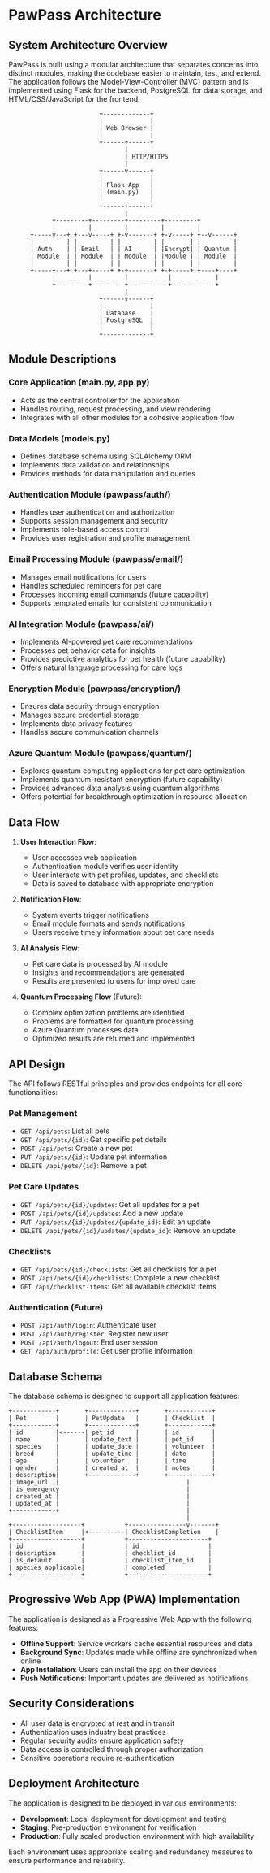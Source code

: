 # PawPass Architecture

## System Architecture Overview

PawPass is built using a modular architecture that separates concerns into distinct modules, making the codebase easier to maintain, test, and extend. The application follows the Model-View-Controller (MVC) pattern and is implemented using Flask for the backend, PostgreSQL for data storage, and HTML/CSS/JavaScript for the frontend.

```
                         +-------------+
                         |             |
                         | Web Browser |
                         |             |
                         +------+------+
                                |
                                | HTTP/HTTPS
                                |
                         +------v------+
                         |             |
                         | Flask App   |
                         | (main.py)   |
                         |             |
                         +------+------+
                                |
            +---------+---------+---------+---------+
            |         |         |         |         |
      +-----v---+ +---v-----+ +-v-------+ +-v-----+ +--v------+
      |         | |         | |         | |       | |         |
      | Auth    | | Email   | | AI      | |Encrypt| | Quantum |
      | Module  | | Module  | | Module  | |Module | | Module  |
      |         | |         | |         | |       | |         |
      +-----+---+ +---+-----+ +-+-------+ +-+-----+ +----+----+
            |         |         |           |            |
            +---------+---------+-----------+------------+
                                |
                         +------v------+
                         |             |
                         | Database    |
                         | PostgreSQL  |
                         |             |
                         +-------------+
```

## Module Descriptions

### Core Application (main.py, app.py)
- Acts as the central controller for the application
- Handles routing, request processing, and view rendering
- Integrates with all other modules for a cohesive application flow

### Data Models (models.py)
- Defines database schema using SQLAlchemy ORM
- Implements data validation and relationships
- Provides methods for data manipulation and queries

### Authentication Module (pawpass/auth/)
- Handles user authentication and authorization
- Supports session management and security
- Implements role-based access control
- Provides user registration and profile management

### Email Processing Module (pawpass/email/)
- Manages email notifications for users
- Handles scheduled reminders for pet care
- Processes incoming email commands (future capability)
- Supports templated emails for consistent communication

### AI Integration Module (pawpass/ai/)
- Implements AI-powered pet care recommendations
- Processes pet behavior data for insights
- Provides predictive analytics for pet health (future capability)
- Offers natural language processing for care logs

### Encryption Module (pawpass/encryption/)
- Ensures data security through encryption
- Manages secure credential storage
- Implements data privacy features
- Handles secure communication channels

### Azure Quantum Module (pawpass/quantum/)
- Explores quantum computing applications for pet care optimization
- Implements quantum-resistant encryption (future capability)
- Provides advanced data analysis using quantum algorithms
- Offers potential for breakthrough optimization in resource allocation

## Data Flow

1. **User Interaction Flow**:
   - User accesses web application
   - Authentication module verifies user identity
   - User interacts with pet profiles, updates, and checklists
   - Data is saved to database with appropriate encryption

2. **Notification Flow**:
   - System events trigger notifications
   - Email module formats and sends notifications
   - Users receive timely information about pet care needs

3. **AI Analysis Flow**:
   - Pet care data is processed by AI module
   - Insights and recommendations are generated
   - Results are presented to users for improved care

4. **Quantum Processing Flow** (Future):
   - Complex optimization problems are identified
   - Problems are formatted for quantum processing
   - Azure Quantum processes data
   - Optimized results are returned and implemented

## API Design

The API follows RESTful principles and provides endpoints for all core functionalities:

### Pet Management
- `GET /api/pets`: List all pets
- `GET /api/pets/{id}`: Get specific pet details
- `POST /api/pets`: Create a new pet
- `PUT /api/pets/{id}`: Update pet information
- `DELETE /api/pets/{id}`: Remove a pet

### Pet Care Updates
- `GET /api/pets/{id}/updates`: Get all updates for a pet
- `POST /api/pets/{id}/updates`: Add a new update
- `PUT /api/pets/{id}/updates/{update_id}`: Edit an update
- `DELETE /api/pets/{id}/updates/{update_id}`: Remove an update

### Checklists
- `GET /api/pets/{id}/checklists`: Get all checklists for a pet
- `POST /api/pets/{id}/checklists`: Complete a new checklist
- `GET /api/checklist-items`: Get all available checklist items

### Authentication (Future)
- `POST /api/auth/login`: Authenticate user
- `POST /api/auth/register`: Register new user
- `POST /api/auth/logout`: End user session
- `GET /api/auth/profile`: Get user profile information

## Database Schema

The database schema is designed to support all application features:

```
+------------+       +-------------+       +------------+
| Pet        |       | PetUpdate   |       | Checklist  |
+------------+       +-------------+       +------------+
| id         |<------| pet_id      |       | id         |
| name       |       | update_text |       | pet_id     |
| species    |       | update_date |       | volunteer  |
| breed      |       | update_time |       | date       |
| age        |       | volunteer   |       | time       |
| gender     |       | created_at  |       | notes      |
| description|       +-------------+       +------------+
| image_url  |                                   |
| is_emergency                                   |
| created_at |                                   |
| updated_at |                                   |
+------------+                                   |
                                                 |
+-------------------+           +----------------v-------+
| ChecklistItem     |<----------| ChecklistCompletion    |
+-------------------+           +----------------------+
| id                |           | id                   |
| description       |           | checklist_id         |
| is_default        |           | checklist_item_id    |
| species_applicable|           | completed            |
+-------------------+           +----------------------+
```

## Progressive Web App (PWA) Implementation

The application is designed as a Progressive Web App with the following features:

- **Offline Support**: Service workers cache essential resources and data
- **Background Sync**: Updates made while offline are synchronized when online
- **App Installation**: Users can install the app on their devices
- **Push Notifications**: Important updates are delivered as notifications

## Security Considerations

- All user data is encrypted at rest and in transit
- Authentication uses industry best practices
- Regular security audits ensure application safety
- Data access is controlled through proper authorization
- Sensitive operations require re-authentication

## Deployment Architecture

The application is designed to be deployed in various environments:

- **Development**: Local deployment for development and testing
- **Staging**: Pre-production environment for verification
- **Production**: Fully scaled production environment with high availability

Each environment uses appropriate scaling and redundancy measures to ensure performance and reliability.